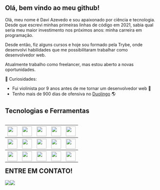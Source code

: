 ## Olá, bem vindo ao meu github! 

Olá, meu nome é Davi Azevedo e sou apaixonado por ciência e tecnologia. Desde que escrevi minhas primeiras linhas de código em 2021, sabia qual seria meu maior investimento nos próximos anos: minha carreira em programação.

Desde então, fiz alguns cursos e hoje sou formado pela Trybe, onde desenvolvi habilidades que me possibilitaram trabalhar como desenvolvedor web. 

Atualmente trabalho como freelancer, mas estou aberto a novas oportunidades.

🌱 Curiosidades:

- Fui violinista por 9 anos antes de me tornar um desenvolvedor web 🎻
- Tenho mais de 900 dias de ofensiva no [Duolingo](https://www.duolingo.com/profile/daviazev) 🌎


<h2 align="left">Tecnologias e Ferramentas</h2>
<table width="320px" align="left" border="0">
    <tr>
        <th><img height="32px" src="https://img.shields.io/badge/html5-%23E34F26.svg?style=for-the-badge&logo=html5&logoColor=white"></th>
        <th><img height="32px" src="https://img.shields.io/badge/CSS3-1572B6?style=for-the-badge&logo=css3&logoColor=white"></th>
        <th><img height="32px" src="https://img.shields.io/badge/JavaScript-F7DF1E?style=for-the-badge&logo=javascript&logoColor=black"></th>
        <th><img height="32px" src="https://img.shields.io/badge/TypeScript-007ACC?style=for-the-badge&logo=typescript&logoColor=white"></th>
        <th><img height="32px" src="https://img.shields.io/badge/Node.js-43853D?style=for-the-badge&logo=node.js&logoColor=white"></th>
    </tr>
    <tr>
        <th><img height="32px" src="https://img.shields.io/badge/MongoDB-4EA94B?style=for-the-badge&logo=mongodb&logoColor=white"></th>
        <th><img height="32px" src="https://img.shields.io/badge/MySQL-00000F?style=for-the-badge&logo=mysql&logoColor=white"></th>
        <th><img height="32px" src="https://img.shields.io/badge/Sequelize-52B0E7?style=for-the-badge&logo=Sequelize&logoColor=white"></th>
        <th><img height="32px" src="https://img.shields.io/badge/-mocha-%238D6748?style=for-the-badge&logo=mocha&logoColor=white"></th>
        <th><img height="32px" src="https://img.shields.io/badge/-jest-%23C21325?style=for-the-badge&logo=jest&logoColor=white"></th>
    </tr>
    <tr>
        <th><img height="32px" src="https://img.shields.io/badge/Docker-2496ED?style=for-the-badge&logo=docker&logoColor=white"></th>
        <th><img height="32px" src="https://img.shields.io/badge/React-20232A?style=for-the-badge&logo=react&logoColor=61DAFB"></th>
        <th><img height="32px" src="https://img.shields.io/badge/Redux-593D88?style=for-the-badge&logo=redux&logoColor=white"></th>
        <th><img height="32px" src="https://img.shields.io/badge/Context--Api-000000?style=for-the-badge&logo=react" /></th>
        <th><img height="32px" src="https://img.shields.io/badge/python-3670A0?style=for-the-badge&logo=python&logoColor=ffdd54" /></th>
    </tr>
    <tr>
    </tr>
</table>

<table>
    <h2>ENTRE EM CONTATO!</h2>
    <a href = "mailto:azvd.davi@gmail.com"><img src="https://img.shields.io/badge/-Gmail-%23333?style=for-the-badge&logo=gmail&logoColor=white" target="_blank"></a>
    <a href="https://www.linkedin.com/in/daviazev" target="_blank"><img src="https://img.shields.io/badge/-LinkedIn-%230077B5?style=for-the-badge&logo=linkedin&logoColor=white" target="_blank"></a> 

</table>
